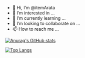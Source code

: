 - 👋 Hi, I’m @itemArata
- 👀 I’m interested in ...
- 🌱 I’m currently learning ...
- 💞️ I’m looking to collaborate on ...
- 📫 How to reach me ...

[![Anurag's GitHub stats](https://github-readme-stats.vercel.app/apiitemArataanuraghazra)](https://github.com/anuraghazra/github-readme-stats)

[![Top Langs](https://github-readme-stats.vercel.app/api/top-langs/?itemArata=anuraghazra&layout=compact)](https://github.com/anuraghazra/github-readme-stats)


<!---
itemArata/itemArata is a ✨ special ✨ repository because its `README.md` (this file) appears on your GitHub profile.
You can click the Preview link to take a look at your changes.
--->
